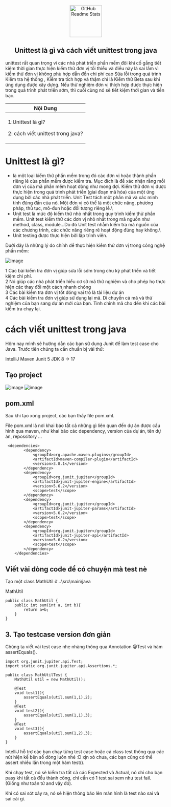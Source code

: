 <p align="center">
 <img width="100px" src="https://res.cloudinary.com/anuraghazra/image/upload/v1594908242/logo_ccswme.svg" align="center" alt="GitHub Readme Stats" />
 <h2 align="center">Unittest là gì và cách viết unittest trong java</h2>
</p>


unittest rất quan trọng vì các nhà phát triển phần mềm đôi khi cố gắng tiết kiệm thời gian thực hiện kiểm thử đơn vị tối thiểu và điều này là sai lầm vì kiểm thử đơn vị không phù hợp dẫn đến chi phí cao Sửa lỗi trong quá trình Kiểm tra hệ thống , Kiểm tra tích hợp và thậm chí là Kiểm thử Beta sau khi ứng dụng được xây dựng. Nếu thử nghiệm đơn vị thích hợp được thực hiện trong quá trình phát triển sớm, thì cuối cùng nó sẽ tiết kiệm thời gian và tiền bạc.

<div align="center">
 <table >
  <theader>
  <th>
   Nội Dung 
   </th>
   </theader>
  <tbody>
  <td>
   <p>1:Unittest là gì?</p>
   <p>2: cách viết unittest trong java?</p>
   </td>
   </tbody>
   </table>
</div>

# Unittest là gì?

- là một loại kiểm thử phần mềm trong đó các đơn vị hoặc thành phần riêng lẻ của phần mềm được kiểm tra. Mục đích là để xác nhận rằng mỗi đơn vị của mã phần mềm hoạt động như mong đợi. Kiểm thử đơn vị được thực hiện trong quá trình phát triển (giai đoạn mã hóa) của một ứng dụng bởi các nhà phát triển. Unit Test tách một phần mã và xác minh tính đúng đắn của nó. Một đơn vị có thể là một chức năng, phương pháp, thủ tục, mô-đun hoặc đối tượng riêng lẻ.\
- Unit test là mức độ kiểm thử nhỏ nhất trong quy trình kiểm thử phần mềm. Unit test kiểm thử các đơn vị nhỏ nhất trong mã nguồn như method, class, module...Do đó Unit test nhằm kiểm tra mã nguồn của các chương trình, các chức năng riêng rẽ hoạt động đúng hay không.\
- Unit testing được thực hiện bởi lập trình viên.

Dưới đây là những lý do chính để thực hiện kiểm thử đơn vị trong công nghệ phần mềm:

![image](https://user-images.githubusercontent.com/109157942/224485935-42aba72f-11f3-45ce-b1ee-2258c9d0d34c.png)

1 Các bài kiểm tra đơn vị giúp sửa lỗi sớm trong chu kỳ phát triển và tiết kiệm chi phí.\
2 Nó giúp các nhà phát triển hiểu cơ sở mã thử nghiệm và cho phép họ thực hiện các thay đổi một cách nhanh chóng\
3 Các bài kiểm tra đơn vị tốt đóng vai trò là tài liệu dự án\
4 Các bài kiểm tra đơn vị giúp sử dụng lại mã. Di chuyển cả mã và thử nghiệm của bạn sang dự án mới của bạn. Tinh chỉnh mã cho đến khi các bài kiểm tra chạy lại.

# cách viết unittest trong java

Hôm nay mình sẽ hướng dẫn các bạn sử dụng Junit để làm test case cho Java. Trước tiên chúng ta cần chuẩn bị vài thứ:

IntelliJ
Maven
Junit 5
JDK 8 -> 17

## Tạo project

![image](https://user-images.githubusercontent.com/109157942/224486183-203b8a9f-82de-4f66-966d-df80b95582fb.png)
![image](https://user-images.githubusercontent.com/109157942/224486199-6a478cb9-075d-40e4-a2f8-c63eacf4ccb6.png)

## pom.xml 

Sau khi tạo xong project, các bạn thấy file pom.xml.

File pom.xml là nơi khai báo tất cả những gì liên quan đến dự án được cấu hình qua maven, như khai báo các dependency, version của dự án, tên dự án, repossitory … 

```
 <dependencies>
        <dependency>
            <groupId>org.apache.maven.plugins</groupId>
            <artifactId>maven-compiler-plugin</artifactId>
            <version>3.8.1</version>
        </dependency>
        <dependency>
            <groupId>org.junit.jupiter</groupId>
            <artifactId>junit-jupiter-engine</artifactId>
            <version>5.6.2</version>
            <scope>test</scope>
        </dependency>
        <dependency>
            <groupId>org.junit.jupiter</groupId>
            <artifactId>junit-jupiter-params</artifactId>
            <version>5.6.2</version>
            <scope>test</scope>
        </dependency>
        <dependency>
            <groupId>org.junit.jupiter</groupId>
            <artifactId>junit-jupiter-api</artifactId>
            <version>5.6.2</version>
            <scope>test</scope>
        </dependency>
    </dependencies>
```

## Viết vài dòng code để có chuyện mà test nè

Tạo một class MathUtil ở ..\src\main\java  

MathUtil

```
public class MathUtil {
    public int sum(int a, int b){
        return a+b;
    }
}
```

## 3. Tạo testcase version đơn giản

Chúng ta viết vài test case nhẹ nhàng thông qua Annotation @Test và hàm assertEquals().

```
import org.junit.jupiter.api.Test;
import static org.junit.jupiter.api.Assertions.*;

public class MathUtilTest {
    MathUtil util = new MathUtil();

    @Test
    void test1(){
        assertEquals(util.sum(1,1),2);
    }
    @Test
    void test2(){
        assertEquals(util.sum(1,1),3);
    }
    @Test
    void test3(){
        assertEquals(util.sum(1,2),3);
    }
}
```

IntelliJ hỗ trợ các bạn chạy từng test case hoặc cả class test thông qua các nút hiện kế bên số dòng luôn nhé :D xịn xò chưa, các bạn cũng có thể assert nhiều lần trong một hàm test().

Khi chạy test, nó sẽ kiểm tra tất cả các Expected và Actual, nó chỉ cho bạn pass khi tất cả đều thành công, chỉ cần có 1 test sai xem như test fail. (Giống như toán tử and vậy đó).

Khi có sai sót xảy ra, nó sẽ hiện thông báo lên màn hình là test nào sai và sai cái gì.


